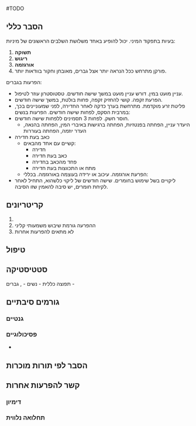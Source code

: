 #TODO 
## הסבר כללי 
בעיות בתפקוד המיני.
יכול להופיע באחד משלושת השלבים הראשונים של מיניות:
1. **תשוקה**
2. **ריגוש**
3. **אורגזמה**
4. פורקן
מתרחש ככל הנראה יותר אצל גברים, מאובחן וחקור בוודאות יותר.

הפרעות בגברים:
- עניין מועט במין. דורש עניין מועט במשך שישה חודשים. טסטוסטרון עוזר לטיפול.
- הפרעת זקפה. קושי להחזיק זקפה, פחות בולטת, במשך שישה חודשים.
- פליטת זרע מוקדמת. מתרחשת בערך כדקה לאחר החדירה, לפני שמעוניינים בכך, במרבית הסקס, לפחות שישה חודשים.
הפרעות בנשים: 
- חוסר חשק. לפחות 3 תסמינים ללפחות שישה חודשים.
	- היעדר עניין, הפחתה בפנטזיות, הפחתה ברגישות באיברי המין, הפחתה בהנאה, העדר יוזמה, הפחתה בעוררות
- כאב בעת חדירה
	- קשיים עם אחד מהבאים:
		- חדירה
		- כאב בעת חדירה
		- פחד מהכאב בחדירה
		- מתח או התכווצות בעת חדירה
	- הפרעת אורגזמה. עיכוב או ירידה בעוצמה באורגזמה.
בכללי:
- ליקויים בשל שימוש בחומרים. שישה חודשים של ליקוי כלשהוא, התחיל לאחר לקיחת חומרים, יש סיבה להאמין שזו הסיבה.

## קריטריונים
1. 
2. ההפרעה גורמת שיבוש משמעותי קליני
3. לא מתאים להפרעות אחרות
## טיפול

## סטטיסטיקה
תפוצה כללית - 
נשים - , גברים - 
## גורמים סיבתיים
### גנטיים
### פסיכולוגיים
* 
## הסבר לפי תורות מוכרות


## קשר להפרעות אחרות

### דימיון
### תחלואה נלווית
